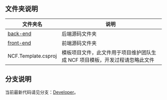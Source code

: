 ## 文件夹说明

文件夹名                    |       说明
---------------------------|---------------------
[back-end](./back-end)     | 后端源码文件夹
[front-end](./front-end)   | 前端源码文件夹
NCF.Template.csproj        | 模板项目文件，此文件用于项目维护团队生成 NCF 项目模板，开发过程请忽略此文件


## 分支说明

当前最新代码请见分支：[Developer](https://github.com/NeuCharFramework/NCF/tree/Developer)。
